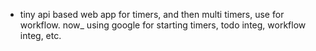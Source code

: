 * tiny api based web app for timers, and then multi timers, use for workflow. now_ using google for starting timers, todo integ, workflow integ, etc.
